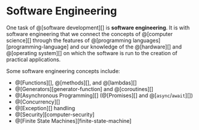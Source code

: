 # Software Engineering

One task of @[software development][] is __software engineering__. It is with
software engineering that we connect the concepts of @[computer science][] through
the features of @[programming languages][programming-language] and our knowledge of
the @[hardware][] and @[operating system][] on which the software is run to the
creation of practical applications.

Some software engineering concepts include:
*   @[Functions][], @[methods][], and @[lambdas][]
*   @[Generators][generator-function] and @[coroutines][]
*   @[Asynchronous Programming][] (@[Promises][] and @[`async`/`await`][])
*   @[Concurrency][]
*   @[Exception][] handling
*   @[Security][computer-security]
*   @[Finite State Machines][finite-state-machine]
